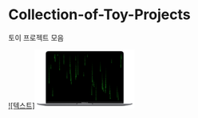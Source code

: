 # Collection-of-Toy-Projects
토이 프로젝트 모음




[![텍스트]<img src="./images/free-matrix-air-mini.png" width="200">](https://unity3d.com/kr)


